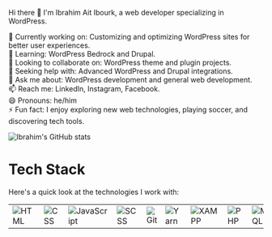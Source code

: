 Hi there 👋
I'm Ibrahim Ait Ibourk, a web developer specializing in WordPress.

🔭 Currently working on: Customizing and optimizing WordPress sites for better user experiences. <br>
🌱 Learning: WordPress Bedrock and Drupal. <br>
👯 Looking to collaborate on: WordPress theme and plugin projects. <br>
🤔 Seeking help with: Advanced WordPress and Drupal integrations. <br>
💬 Ask me about: WordPress development and general web development. <br>
📫 Reach me: LinkedIn, Instagram, Facebook. <br>
😄 Pronouns: he/him  <br>
⚡ Fun fact: I enjoy exploring new web technologies, playing soccer, and discovering tech tools. <br>

![Ibrahim's GitHub stats](https://github-readme-stats.vercel.app/api?username=brahimaitibourk&show_icons=true&theme=transparent)

# Tech Stack

Here's a quick look at the technologies I work with:

<table>
  <tr>
    <td><img src="https://img.shields.io/badge/HTML-000000?style=for-the-badge&logo=html5&logoColor=E34F26" alt="HTML" title="HTML" /></td>
    <td><img src="https://img.shields.io/badge/CSS-000000?style=for-the-badge&logo=css3&logoColor=1572B6" alt="CSS" title="CSS" /></td>
    <td><img src="https://img.shields.io/badge/JavaScript-000000?style=for-the-badge&logo=javascript&logoColor=F7DF1E" alt="JavaScript" title="JavaScript" /></td>
    <td><img src="https://img.shields.io/badge/SCSS-000000?style=for-the-badge&logo=sass&logoColor=CC6699" alt="SCSS" title="SCSS" /></td>
    <td><img src="https://img.shields.io/badge/Git-000000?style=for-the-badge&logo=git&logoColor=F05032" alt="Git" title="Git" /></td>
    <td><img src="https://img.shields.io/badge/Yarn-000000?style=for-the-badge&logo=yarn&logoColor=2C8EBB" alt="Yarn" title="Yarn" /></td>
    <td><img src="https://img.shields.io/badge/XAMPP-000000?style=for-the-badge&logo=apache&logoColor=D52B1E" alt="XAMPP" title="XAMPP" /></td>
    <td><img src="https://img.shields.io/badge/PHP-000000?style=for-the-badge&logo=php&logoColor=777BB4" alt="PHP" title="PHP" /></td>
    <td><img src="https://img.shields.io/badge/MySQL-000000?style=for-the-badge&logo=mysql&logoColor=00758F" alt="MySQL" title="MySQL" /></td>
    <td><img src="https://img.shields.io/badge/phpMyAdmin-000000?style=for-the-badge&logo=phpmyadmin&logoColor=6C78AF" alt="phpMyAdmin" title="phpMyAdmin" /></td>
    <td><img src="https://img.shields.io/badge/WordPress-000000?style=for-the-badge&logo=wordpress&logoColor=21759B" alt="WordPress" title="WordPress" /></td>
    <td><img src="https://img.shields.io/badge/Drupal-000000?style=for-the-badge&logo=drupal&logoColor=0077C5" alt="Drupal" title="Drupal" /></td>
    <td><img src="https://img.shields.io/badge/Git_Tortoise-000000?style=for-the-badge&logo=git&logoColor=F05032" alt="GitTortoise" title="GitTortoise" /></td>
  </tr>
</table>











